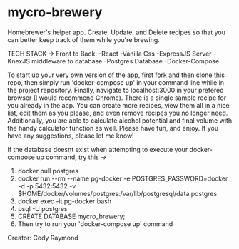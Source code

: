 # mycro-brewery
Homebrewer's helper app. Create, Update, and Delete recipes so that you can better keep track of them while you're brewing.


TECH STACK ->
Front to Back:
-React
-Vanilla Css
-ExpressJS Server
-KnexJS middleware to database
-Postgres Database
-Docker-Compose

To start up your very own version of the app, first fork and then clone this repo, then simply run 'docker-compose up' in your command line while in the project repository. Finally, navigate to localhost:3000 in your prefered browser (I would recommend Chrome). There is a single sample recipe for you already in the app. You can create more recipes, view them all in a nice list, edit them as you please, and even remove recipes you no longer need. Additionally, you are able to calculate alcohol potential and final volume with the handy calculator function as well. Please have fun, and enjoy. If you have any suggestions, please let me know!


If the database doesnt exist when attempting to execute your docker-compose up command, try this ->

1. docker pull postgres
2. docker run --rm --name pg-docker -e POSTGRES_PASSWORD=docker -d -p 5432:5432 -v $HOME/docker/volumes/postgres:/var/lib/postgresql/data postgres
3. docker exec -it pg-docker bash
4. psql -U postgres
5. CREATE DATABASE mycro_brewery;
6. Then try to run your 'docker-compose up' command


Creator: Cody Raymond
